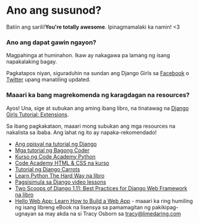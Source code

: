 # Ano ang susunod?

Batiin ang sarili!**You're totally awesome**. Ipinagmamalaki ka namin! <3

### Ano ang dapat gawin ngayon?

Magpahinga at huminahon. Ikaw ay nakagawa pa lamang ng isang napakalaking bagay.

Pagkatapos niyan, siguraduhin na sundan ang Django Girls sa [Facebook](http://facebook.com/djangogirls) o [Twitter](https://twitter.com/djangogirls) upang manatiling updated.

### Maaari ka bang magrekomenda ng karagdagan na resources?

Ayos! Una, sige at subukan ang aming ibang libro, na tinatawag na [Django Girls Tutorial: Extensions](https://djangogirls.gitbooks.io/django-girls-tutorial-extensions/content/).

Sa ibang pagkakataon, maaari mong subukan ang mga resources na nakalista sa ibaba. Ang lahat ng ito ay napaka-rekomendado!

- [Ang opisyal na tutorial ng Django](https://docs.djangoproject.com/en/1.11/intro/tutorial01/)
- [Mga tutorial ng Bagong Coder](http://newcoder.io/tutorials/)
- [Kurso ng Code Academy Python](https://www.codecademy.com/en/tracks/python)
- [Code Academy HTML & CSS na kurso](https://www.codecademy.com/tracks/web)
- [Tutorial ng Django Carrots](https://github.com/ggcarrots/django-carrots)
- [Learn Python The Hard Way na libro](http://learnpythonthehardway.org/book/)
- [Pagsisimula sa Django video lessons](http://www.gettingstartedwithdjango.com/)
- [Two Scoops of Django 1.11: Best Practices for Django Web Framework na libro](https://www.twoscoopspress.com/products/two-scoops-of-django-1-11)
- [Hello Web App: Learn How to Build a Web App](https://hellowebapp.com/) - maaari ka ring humiling ng isang libreng eBook na lisensya sa pamamagitan ng pakikipag-ugnayan sa may akda na si Tracy Osborn sa <tracy@limedaring.com>